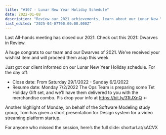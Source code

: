 ```yaml
---
title: "#107 - Lunar New Year Holiday Schedule"
date: 2022-01-08
description: "Review our 2021 achievements, learn about our Lunar New Year holiday schedule, and catch the Software Modeling study group's design system presentation for a streaming startup."
last_edited: "2025-04-07T00:00:00.000Z"
---
```


Last All-hands meeting has closed our 2021. Check out this 2021: Dwarves in Review.

A huge congrats to our team and our Dwarves of 2021. We’ve received your wishlist item and will proceed them asap this week.

Just got our client informed on our Lunar New Year Holiday schedule. For the day off:

- Close date: From Saturday 29/1/2022 - Sunday 6/2/2022
- Resume date: Monday 7/2/2022
  The Ops Team is preparing some Tet Holiday Gift set, and we'll have them delivered to you with the merchandise combo. Pls drop your info at <https://bit.ly/31tJXnQ> ←

Another highlight of Monday, on behalf of the Software Modeling study group, Tom has given a short presentation for Design system for a video streaming platform startup.

For anyone who missed the session, here’s the full slide: shorturl.at/sACVX
